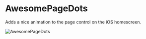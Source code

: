 # AwesomePageDots

Adds a nice animation to the page control on the iOS homescreen.

![AwesomePageDots](awesomepagedots.gif)